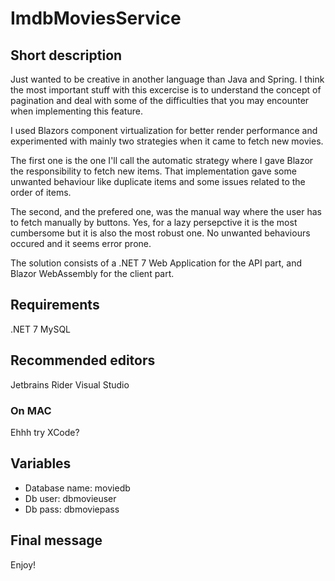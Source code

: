 # ImdbMoviesService

## Short description

Just wanted to be creative in another language than Java and Spring. I think the most important stuff with this excercise
is to understand the concept of pagination and deal with some of the difficulties that you may encounter when implementing this feature.

I used Blazors component virtualization for better render performance and experimented with mainly two strategies
when it came to fetch new movies. 

The first one is the one I'll call the automatic strategy where I gave Blazor the responsibility to fetch new items. That implementation gave some unwanted behaviour like duplicate items and some issues related to the order of items. 

The second, and the prefered one, was the manual way where the user has to fetch manually by buttons. Yes, for a lazy persepctive it is the most cumbersome but it is also the most robust one. No unwanted behaviours occured and it seems error prone.

The solution consists of a .NET 7 Web Application for the API part, and Blazor WebAssembly for the client part.  

## Requirements

.NET 7
MySQL

## Recommended editors

Jetbrains Rider
Visual Studio

### On MAC

Ehhh try XCode?

## Variables

- Database name: moviedb
- Db user: dbmovieuser
- Db pass: dbmoviepass

## Final message
Enjoy!
